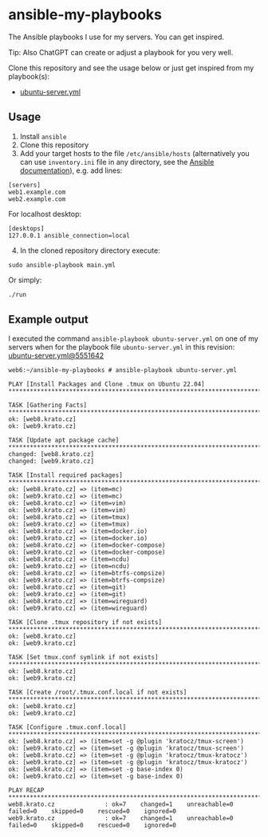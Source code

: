# ansible-my-playbooks
The Ansible playbooks I use for my servers. You can get inspired.

Tip: Also ChatGPT can create or adjust a playbook for you very well.

Clone this repository and see the usage below or just get inspired from my playbook(s):
- [ubuntu-server.yml](roles/common/tasks/packages-debian.yml)

## Usage
1. Install `ansible`
2. Clone this repository
3. Add your target hosts to the file `/etc/ansible/hosts` (alternatively you can use `inventory.ini` file in any directory, see the [Ansible documentation](https://docs.ansible.com/ansible/latest/getting_started/get_started_inventory.html)), e.g. add lines:
```
[servers]
web1.example.com
web2.example.com
```
For localhost desktop:
```
[desktops]
127.0.0.1 ansible_connection=local
```
4. In the cloned repository directory execute:
```
sudo ansible-playbook main.yml
```
Or simply:
```bash
./run
```

## Example output
I executed the command `ansible-playbook ubuntu-server.yml` on one of my servers when for the playbook file `ubuntu-server.yml` in this revision: [ubuntu-server.yml@5551642](https://github.com/kratocz/ansible-my-playbooks/blob/5551642efbddca70ba4647083d9cdc52389173b3/ubuntu-server.yml)

```
web6:~/ansible-my-playbooks # ansible-playbook ubuntu-server.yml
                                                                                           
PLAY [Install Packages and Clone .tmux on Ubuntu 22.04] *******************************************************************************************************************************
                                                                                                                                                                                       
TASK [Gathering Facts] ****************************************************************************************************************************************************************
ok: [web8.krato.cz]
ok: [web9.krato.cz]

TASK [Update apt package cache] *******************************************************************************************************************************************************
changed: [web8.krato.cz]
changed: [web9.krato.cz]

TASK [Install required packages] ******************************************************************************************************************************************************
ok: [web8.krato.cz] => (item=mc)
ok: [web9.krato.cz] => (item=mc)
ok: [web8.krato.cz] => (item=vim)
ok: [web9.krato.cz] => (item=vim)
ok: [web8.krato.cz] => (item=tmux)
ok: [web9.krato.cz] => (item=tmux)
ok: [web8.krato.cz] => (item=docker.io)
ok: [web9.krato.cz] => (item=docker.io)
ok: [web8.krato.cz] => (item=docker-compose)
ok: [web9.krato.cz] => (item=docker-compose)
ok: [web8.krato.cz] => (item=ncdu)
ok: [web9.krato.cz] => (item=ncdu)
ok: [web8.krato.cz] => (item=btrfs-compsize)
ok: [web9.krato.cz] => (item=btrfs-compsize)
ok: [web8.krato.cz] => (item=git)
ok: [web9.krato.cz] => (item=git)
ok: [web8.krato.cz] => (item=wireguard)
ok: [web9.krato.cz] => (item=wireguard)

TASK [Clone .tmux repository if not exists] *******************************************************************************************************************************************
ok: [web8.krato.cz]
ok: [web9.krato.cz]

TASK [Set tmux.conf symlink if not exists] ********************************************************************************************************************************************
ok: [web8.krato.cz]
ok: [web9.krato.cz]

TASK [Create /root/.tmux.conf.local if not exists] ************************************************************************************************************************************
ok: [web8.krato.cz]
ok: [web9.krato.cz]

TASK [Configure .tmux.conf.local] *****************************************************************************************************************************************************
ok: [web8.krato.cz] => (item=set -g @plugin 'kratocz/tmux-screen')
ok: [web9.krato.cz] => (item=set -g @plugin 'kratocz/tmux-screen')
ok: [web8.krato.cz] => (item=set -g @plugin 'kratocz/tmux-kratocz')
ok: [web9.krato.cz] => (item=set -g @plugin 'kratocz/tmux-kratocz')
ok: [web8.krato.cz] => (item=set -g base-index 0)
ok: [web9.krato.cz] => (item=set -g base-index 0)

PLAY RECAP ****************************************************************************************************************************************************************************
web8.krato.cz              : ok=7    changed=1    unreachable=0    failed=0    skipped=0    rescued=0    ignored=0   
web9.krato.cz              : ok=7    changed=1    unreachable=0    failed=0    skipped=0    rescued=0    ignored=0
```
